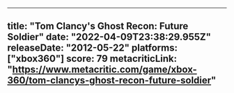 
---
title: "Tom Clancy's Ghost Recon: Future Soldier"
date: "2022-04-09T23:38:29.955Z"
releaseDate: "2012-05-22"
platforms: ["xbox360"]
score: 79
metacriticLink: "https://www.metacritic.com/game/xbox-360/tom-clancys-ghost-recon-future-soldier"
---
